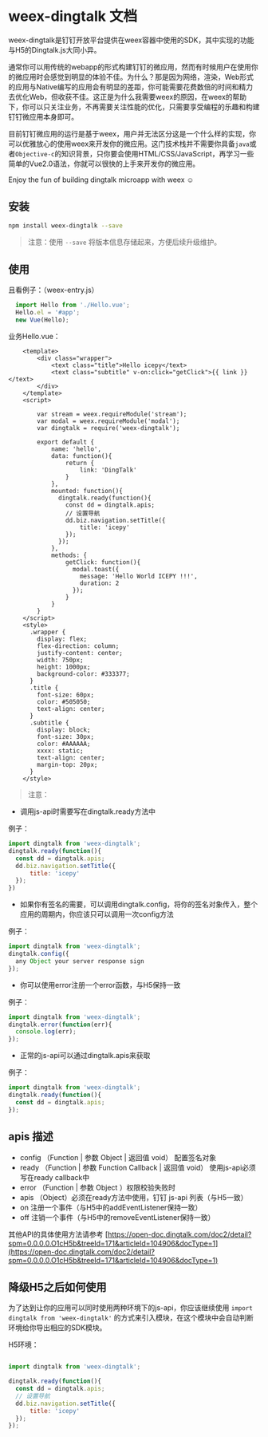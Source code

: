 # weex-dingtalk 文档

weex-dingtalk是钉钉开放平台提供在weex容器中使用的SDK，其中实现的功能与H5的Dingtalk.js大同小异。

通常你可以用传统的webapp的形式构建钉钉的微应用，然而有时候用户在使用你的微应用时会感觉到明显的体验不佳。为什么？那是因为网络，渲染，Web形式的应用与Native编写的应用会有明显的差距，你可能需要花费数倍的时间和精力去优化Web，但收获不佳。这正是为什么我需要weex的原因，在weex的帮助下，你可以只关注业务，不再需要关注性能的优化，只需要享受编程的乐趣和构建钉钉微应用本身即可。

目前钉钉微应用的运行是基于weex，用户并无法区分这是一个什么样的实现，你可以优雅放心的使用weex来开发你的微应用。这门技术栈并不需要你具备`java`或者`Objective-c`的知识背景，只你要会使用HTML/CSS/JavaScript，再学习一些简单的Vue2.0语法，你就可以很快的上手来开发你的微应用。

Enjoy the fun of building dingtalk microapp with weex ☺

## 安装

```bash
npm install weex-dingtalk --save
```

> 注意：使用 `--save` 将版本信息存储起来，方便后续升级维护。

## 使用

且看例子：（weex-entry.js）

```JavaScript
  import Hello from './Hello.vue';
  Hello.el = '#app';
  new Vue(Hello);
```
业务Hello.vue：

```Vue
    <template>
        <div class="wrapper">
            <text class="title">Hello icepy</text>
            <text class="subtitle" v-on:click="getClick">{{ link }}</text>
        </div>
    </template>
    <script>

        var stream = weex.requireModule('stream');
        var modal = weex.requireModule('modal');
        var dingtalk = require('weex-dingtalk');

        export default {
            name: 'hello',
            data: function(){
                return {
                    link: 'DingTalk'
                }
            },
            mounted: function(){
              dingtalk.ready(function(){
                const dd = dingtalk.apis;
                // 设置导航
                dd.biz.navigation.setTitle({
                    title: 'icepy'
                });
              });
            },
            methods: {
                getClick: function(){
                  modal.toast({
                    message: 'Hello World ICEPY !!!',
                    duration: 2
                  });
                }
            }
        }
    </script>
    <style>
      .wrapper {
        display: flex;
        flex-direction: column;
        justify-content: center;
        width: 750px;
        height: 1000px;
        background-color: #333377;
      }
      .title {
        font-size: 60px;
        color: #505050;
        text-align: center;
      }
      .subtitle {
        display: block;
        font-size: 30px;
        color: #AAAAAA;
        xxxx: static;
        text-align: center;
        margin-top: 20px;
      }
    </style>
```

> 注意：

* 调用js-api时需要写在dingtalk.ready方法中

例子：

```JavaScript
import dingtalk from 'weex-dingtalk';
dingtalk.ready(function(){
  const dd = dingtalk.apis;
  dd.biz.navigation.setTitle({
      title: 'icepy'
  });
})
```

* 如果你有签名的需要，可以调用dingtalk.config，将你的签名对象传入，整个应用的周期内，你应该只可以调用一次config方法

例子：

```JavaScript
import dingtalk from 'weex-dingtalk';
dingtalk.config({
  any Object your server response sign
});
```

* 你可以使用error注册一个error函数，与H5保持一致

例子：

```JavaScript
import dingtalk from 'weex-dingtalk';
dingtalk.error(function(err){
  console.log(err);
});
```

* 正常的js-api可以通过dingtalk.apis来获取

例子：

```JavaScript
import dingtalk from 'weex-dingtalk';
dingtalk.ready(function(){
  const dd = dingtalk.apis;
});
```

## apis 描述

* config （Function | 参数 Object | 返回值 void） 配置签名对象
* ready （Function | 参数 Function Callback | 返回值 void） 使用js-api必须写在ready callback中
* error （Function | 参数 Object ）权限校验失败时
* apis （Object）必须在ready方法中使用，钉钉 js-api 列表（与H5一致）
* on 注册一个事件（与H5中的addEventListener保持一致）
* off 注销一个事件（与H5中的removeEventListener保持一致）

其他API的具体使用方法请参考 [https://open-doc.dingtalk.com/doc2/detail?spm=0.0.0.0.O1cH5b&treeId=171&articleId=104906&docType=1](https://open-doc.dingtalk.com/doc2/detail?spm=0.0.0.0.O1cH5b&treeId=171&articleId=104906&docType=1)

## 降级H5之后如何使用

为了达到让你的应用可以同时使用两种环境下的js-api，你应该继续使用 `import dingtalk from 'weex-dingtalk'` 的方式来引入模块，在这个模块中会自动判断环境给你导出相应的SDK模块。

H5环境：

```JavaScript

import dingtalk from 'weex-dingtalk';

dingtalk.ready(function(){
  const dd = dingtalk.apis;
  // 设置导航
  dd.biz.navigation.setTitle({
      title: 'icepy'
  });
});

```
